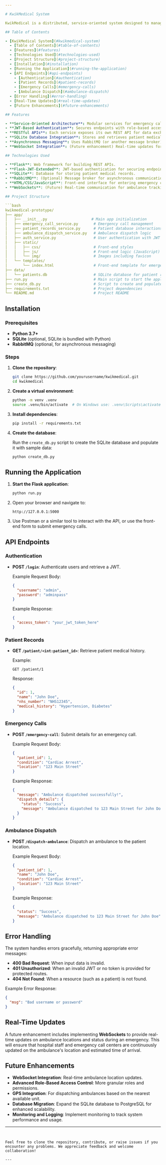 ```yaml
---

# KwikMedical System

KwikMedical is a distributed, service-oriented system designed to manage emergency medical calls and ambulance dispatches. The system integrates with a central patient database, processes ambulance requests, and sends patient medical records to ambulances and hospitals. The project also implements role-based authentication using JSON Web Tokens (JWT) to secure sensitive medical data.

## Table of Contents

- [KwikMedical System](#kwikmedical-system)
  - [Table of Contents](#table-of-contents)
  - [Features](#features)
  - [Technologies Used](#technologies-used)
  - [Project Structure](#project-structure)
  - [Installation](#installation)
  - [Running the Application](#running-the-application)
  - [API Endpoints](#api-endpoints)
    - [Authentication](#authentication)
    - [Patient Records](#patient-records)
    - [Emergency Calls](#emergency-calls)
    - [Ambulance Dispatch](#ambulance-dispatch)
  - [Error Handling](#error-handling)
  - [Real-Time Updates](#real-time-updates)
  - [Future Enhancements](#future-enhancements)

## Features

- **Service-Oriented Architecture**: Modular services for emergency calls, patient records, ambulance dispatch, and medical record updates.
- **JWT-Based Authentication**: Secures endpoints with role-based access (admin/operator roles).
- **RESTful APIs**: Each service exposes its own REST API for data exchange.
- **SQLite Database Integration**: Stores and retrieves patient medical records.
- **Asynchronous Messaging**: Uses RabbitMQ (or another message broker) to handle ambulance dispatch asynchronously.
- **WebSocket Integration**: (Future enhancement) Real-time updates for ambulance location and status.

## Technologies Used

- **Flask**: Web framework for building REST APIs.
- **Flask-JWT-Extended**: JWT-based authentication for securing endpoints.
- **SQLite**: Database for storing patient medical records.
- **RabbitMQ**: (Optional) Message broker for asynchronous communication between services.
- **HTML/CSS/JavaScript**: Front-end interface for entering emergency calls and dispatching ambulances.
- **WebSockets**: (Future) Real-time communication for ambulance tracking.

## Project Structure

```bash
kwikmedical-prototype/
├── app/
│   ├── __init__.py                    # Main app initialization
│   ├── emergency_call_service.py       # Emergency call management
│   ├── patient_records_service.py      # Patient database interactions
│   ├── ambulance_dispatch_service.py   # Ambulance dispatch logic
│   ├── auth_service.py                 # User authentication with JWT
│   ├── static/
│   │   ├── css/                        # Front-end styles
│   │   ├── js/                         # Front-end logic (JavaScript)
│   │   └── img/                        # Images including favicon
│   └── templates/
│       └── index.html                  # Front-end template for emergency call input
├── data/
│   └── patients.db                     # SQLite database for patient records
├── run.py                              # Main script to start the application
├── create_db.py                        # Script to create and populate the database
├── requirements.txt                    # Project dependencies
└── README.md                           # Project README
```

## Installation

### Prerequisites

- **Python 3.7+**
- **SQLite** (optional, SQLite is bundled with Python)
- **RabbitMQ** (optional, for asynchronous messaging)

### Steps

1. **Clone the repository**:

   ```bash
   git clone https://github.com/yourusername/kwikmedical.git
   cd kwikmedical
   ```

2. **Create a virtual environment**:

   ```bash
   python -m venv .venv
   source .venv/bin/activate  # On Windows use: .venv\Scripts\activate
   ```

3. **Install dependencies**:

   ```bash
   pip install -r requirements.txt
   ```

4. **Create the database**:

   Run the `create_db.py` script to create the SQLite database and populate it with sample data:

   ```bash
   python create_db.py
   ```

## Running the Application

1. **Start the Flask application**:

   ```bash
   python run.py
   ```

2. Open your browser and navigate to:

   ```
   http://127.0.0.1:5000
   ```

3. Use Postman or a similar tool to interact with the API, or use the front-end form to submit emergency calls.

## API Endpoints

### Authentication

- **POST `/login`**: Authenticate users and retrieve a JWT.

  Example Request Body:

  ```json
  {
    "username": "admin",
    "password": "adminpass"
  }
  ```

  Example Response:

  ```json
  {
    "access_token": "your_jwt_token_here"
  }
  ```

### Patient Records

- **GET `/patient/<int:patient_id>`**: Retrieve patient medical history.

  Example:

  ```
  GET /patient/1
  ```

  Response:

  ```json
  {
    "id": 1,
    "name": "John Doe",
    "nhs_number": "NHS12345",
    "medical_history": "Hypertension, Diabetes"
  }
  ```

### Emergency Calls

- **POST `/emergency-call`**: Submit details for an emergency call.

  Example Request Body:

  ```json
  {
    "patient_id": 1,
    "condition": "Cardiac Arrest",
    "location": "123 Main Street"
  }
  ```

  Example Response:

  ```json
  {
    "message": "Ambulance dispatched successfully!",
    "dispatch_details": {
      "status": "Success",
      "message": "Ambulance dispatched to 123 Main Street for John Doe"
    }
  }
  ```

### Ambulance Dispatch

- **POST `/dispatch-ambulance`**: Dispatch an ambulance to the patient location.

  Example Request Body:

  ```json
  {
    "patient_id": 1,
    "name": "John Doe",
    "condition": "Cardiac Arrest",
    "location": "123 Main Street"
  }
  ```

  Example Response:

  ```json
  {
    "status": "Success",
    "message": "Ambulance dispatched to 123 Main Street for John Doe"
  }
  ```

## Error Handling

The system handles errors gracefully, returning appropriate error messages:

- **400 Bad Request**: When input data is invalid.
- **401 Unauthorized**: When an invalid JWT or no token is provided for protected routes.
- **404 Not Found**: When a resource (such as a patient) is not found.

Example Error Response:

```json
{
  "msg": "Bad username or password"
}
```

## Real-Time Updates

A future enhancement includes implementing **WebSockets** to provide real-time updates on ambulance locations and status during an emergency. This will ensure that hospital staff and emergency call centers are continuously updated on the ambulance's location and estimated time of arrival.

## Future Enhancements

- **WebSocket Integration**: Real-time ambulance location updates.
- **Advanced Role-Based Access Control**: More granular roles and permissions.
- **GPS Integration**: For dispatching ambulances based on the nearest available unit.
- **Database Migration**: Expand the SQLite database to PostgreSQL for enhanced scalability.
- **Monitoring and Logging**: Implement monitoring to track system performance and usage.

---
```


Feel free to clone the repository, contribute, or raise issues if you encounter any problems. We appreciate feedback and welcome collaboration!

---
